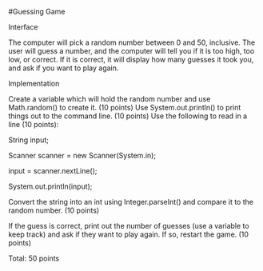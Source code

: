 #Guessing Game

Interface

The computer will pick a random number between 0 and 50, inclusive.  The user will guess a number, and the computer will tell you if it is too high, too low, or correct.  If it is correct, it will display how many guesses it took you, and ask if you want to play again.

 

Implementation

Create a variable which will hold the random number and use Math.random() to create it.  (10 points)  Use System.out.println() to print things out to the command line.  (10 points)  Use the following to read in a line (10 points):

 

String input;

Scanner scanner = new Scanner(System.in);

input = scanner.nextLine();

System.out.println(input);

 

Convert the string into an int using Integer.parseInt() and compare it to the random number.  (10 points)

If the guess is correct, print out the number of guesses (use a variable to keep track) and ask if they want to play again.  If so, restart the game.  (10 points)

 

Total: 50 points
